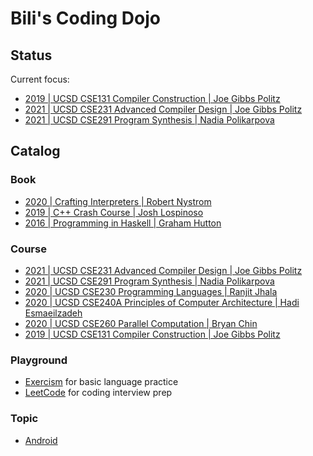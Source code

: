 # Bili's Coding Dojo

## Status

Current focus:
- [2019 | UCSD CSE131 Compiler Construction | Joe Gibbs Politz](course/2019-ucsd-cse131)
- [2021 | UCSD CSE231 Advanced Compiler Design | Joe Gibbs Politz](course/2021-ucsd-cse231)
- [2021 | UCSD CSE291 Program Synthesis | Nadia Polikarpova](course/2021-ucsd-cse291_nadia)

## Catalog

### Book
- [2020 | Crafting Interpreters | Robert Nystrom](book/craftinginterpreters)
- [2019 | C++ Crash Course | Josh Lospinoso](book/ccc)
- [2016 | Programming in Haskell | Graham Hutton](book/pih)

### Course
- [2021 | UCSD CSE231 Advanced Compiler Design | Joe Gibbs Politz](course/2021-ucsd-cse231)
- [2021 | UCSD CSE291 Program Synthesis | Nadia Polikarpova](course/2021-ucsd-cse291_nadia)
- [2020 | UCSD CSE230 Programming Languages | Ranjit Jhala](course/2020-ucsd-cse230)
- [2020 | UCSD CSE240A Principles of Computer Architecture | Hadi Esmaeilzadeh](course/2020-ucsd-cse240a)
- [2020 | UCSD CSE260 Parallel Computation | Bryan Chin](course/2020-ucsd-cse260)
- [2019 | UCSD CSE131 Compiler Construction | Joe Gibbs Politz](course/2019-ucsd-cse131)

### Playground
- [Exercism](playground/exercism) for basic language practice
- [LeetCode](playground/leetcode) for coding interview prep

### Topic
- [Android](https://github.com/qobilidop/dojo-android)
